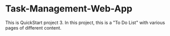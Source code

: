 # Task-Management-Web-App
This is QuickStart project 3.
In this project, this is a "To Do List" with various pages of different content.
